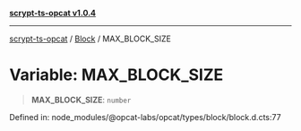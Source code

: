 [**scrypt-ts-opcat v1.0.4**](../../../README.md)

***

[scrypt-ts-opcat](../../../README.md) / [Block](../README.md) / MAX\_BLOCK\_SIZE

# Variable: MAX\_BLOCK\_SIZE

> **MAX\_BLOCK\_SIZE**: `number`

Defined in: node\_modules/@opcat-labs/opcat/types/block/block.d.cts:77
